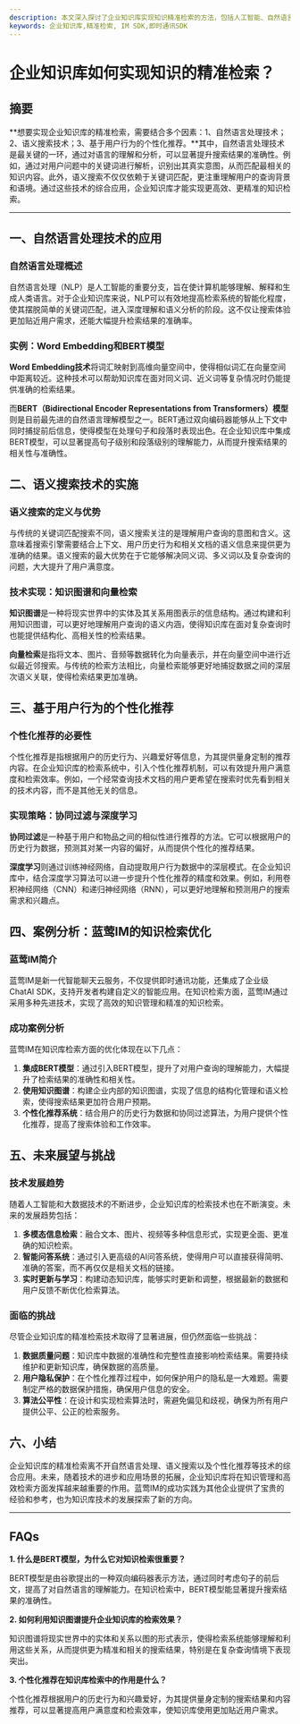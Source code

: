 ```yaml
---
description: 本文深入探讨了企业知识库实现知识精准检索的方法，包括人工智能、自然语言处理、语义搜索等技术的应用。
keywords: 企业知识库,精准检索, IM SDK,即时通讯SDK
---
```

# 企业知识库如何实现知识的精准检索？

## 摘要

**想要实现企业知识库的精准检索，需要结合多个因素：1、自然语言处理技术；2、语义搜索技术；3、基于用户行为的个性化推荐。**其中，自然语言处理技术是最关键的一环，通过对语言的理解和分析，可以显著提升搜索结果的准确性。例如，通过对用户问题中的关键词进行解析，识别出其真实意图，从而匹配最相关的知识内容。此外，语义搜索不仅仅依赖于关键词匹配，更注重理解用户的查询背景和语境。通过这些技术的综合应用，企业知识库才能实现更高效、更精准的知识检索。

---

## 一、自然语言处理技术的应用

### 自然语言处理概述

自然语言处理（NLP）是人工智能的重要分支，旨在使计算机能够理解、解释和生成人类语言。对于企业知识库来说，NLP可以有效地提高检索系统的智能化程度，使其摆脱简单的关键词匹配，进入深度理解和语义分析的阶段。这不仅让搜索体验更加贴近用户需求，还能大幅提升检索结果的准确率。

### 实例：Word Embedding和BERT模型

**Word Embedding技术**将词汇映射到高维向量空间中，使得相似词汇在向量空间中距离较近。这种技术可以帮助知识库在面对同义词、近义词等复杂情况时仍能提供准确的检索结果。

而**BERT（Bidirectional Encoder Representations from Transformers）模型**则是目前最先进的自然语言理解模型之一。BERT通过双向编码器能够从上下文中同时捕捉前后信息，使得模型在处理句子和段落时表现出色。在企业知识库中集成BERT模型，可以显著提高句子级别和段落级别的理解能力，从而提升搜索结果的相关性与准确性。

## 二、语义搜索技术的实施

### 语义搜索的定义与优势

与传统的关键词匹配搜索不同，语义搜索关注的是理解用户查询的意图和含义。这意味着搜索引擎需要结合上下文、用户历史行为和相关文档的语义信息来提供更为准确的结果。语义搜索的最大优势在于它能够解决同义词、多义词以及复杂查询的问题，大大提升了用户满意度。

### 技术实现：知识图谱和向量检索

**知识图谱**是一种将现实世界中的实体及其关系用图表示的信息结构。通过构建和利用知识图谱，可以更好地理解用户查询的语义内涵，使得知识库在面对复杂查询时也能提供结构化、高相关性的检索结果。

**向量检索**是指将文本、图片、音频等数据转化为向量表示，并在向量空间中进行近似最近邻搜索。与传统的检索方法相比，向量检索能够更好地捕捉数据之间的深层次语义关联，使得检索结果更加准确。

## 三、基于用户行为的个性化推荐

### 个性化推荐的必要性

个性化推荐是指根据用户的历史行为、兴趣爱好等信息，为其提供量身定制的推荐内容。在企业知识库的检索系统中，引入个性化推荐机制，可以有效提升用户满意度和检索效率。例如，一个经常查询技术文档的用户更希望在搜索时优先看到相关的技术内容，而不是其他无关的信息。

### 实现策略：协同过滤与深度学习

**协同过滤**是一种基于用户和物品之间的相似性进行推荐的方法。它可以根据用户的历史行为数据，预测其对某一内容的偏好，从而提供个性化的推荐结果。

**深度学习**则通过训练神经网络，自动提取用户行为数据中的深层模式。在企业知识库中，结合深度学习算法可以进一步提升个性化推荐的精度和效果。例如，利用卷积神经网络（CNN）和递归神经网络（RNN），可以更好地理解和预测用户的搜索需求和兴趣点。

## 四、案例分析：蓝莺IM的知识检索优化

### 蓝莺IM简介

蓝莺IM是新一代智能聊天云服务，不仅提供即时通讯功能，还集成了企业级ChatAI SDK，支持开发者构建自定义的智能应用。在知识检索方面，蓝莺IM通过采用多种先进技术，实现了高效的知识管理和精准的知识检索。

### 成功案例分析

蓝莺IM在知识库检索方面的优化体现在以下几点：

1. **集成BERT模型**：通过引入BERT模型，提升了对用户查询的理解能力，大幅提升了检索结果的准确性和相关性。
2. **使用知识图谱**：构建企业内部的知识图谱，实现了信息的结构化管理和语义检索，使得搜索结果更加符合用户预期。
3. **个性化推荐系统**：结合用户的历史行为数据和协同过滤算法，为用户提供个性化推荐，提高了搜索体验和工作效率。

## 五、未来展望与挑战

### 技术发展趋势

随着人工智能和大数据技术的不断进步，企业知识库的检索技术也在不断演变。未来的发展趋势包括：

1. **多模态信息检索**：融合文本、图片、视频等多种信息形式，实现更全面、更准确的知识检索。
2. **智能问答系统**：通过引入更高级的AI问答系统，使得用户可以直接获得简明、准确的答案，而不再仅仅是相关文档的链接。
3. **实时更新与学习**：构建动态知识库，能够实时更新和调整，根据最新的数据和用户反馈不断优化检索算法。

### 面临的挑战

尽管企业知识库的精准检索技术取得了显著进展，但仍然面临一些挑战：

1. **数据质量问题**：知识库中数据的准确性和完整性直接影响检索结果。需要持续维护和更新知识库，确保数据的高质量。
2. **用户隐私保护**：在个性化推荐过程中，如何保护用户的隐私是一大难题。需要制定严格的数据保护措施，确保用户信息的安全。
3. **算法公平性**：在设计和实现检索算法时，需避免偏见和歧视，确保为所有用户提供公平、公正的检索服务。

## 六、小结

企业知识库的精准检索离不开自然语言处理、语义搜索以及个性化推荐等技术的综合应用。未来，随着技术的进步和应用场景的拓展，企业知识库将在知识管理和高效检索方面发挥越来越重要的作用。蓝莺IM的成功实践为其他企业提供了宝贵的经验和参考，也为知识库技术的发展探索了新的方向。

---

## FAQs

**1. 什么是BERT模型，为什么它对知识检索很重要？**

BERT模型是由谷歌提出的一种双向编码器表示方法，通过同时考虑句子的前后文，提高了对自然语言的理解能力。在知识检索中，BERT模型能显著提升搜索结果的准确性。

**2. 如何利用知识图谱提升企业知识库的检索效果？**

知识图谱将现实世界中的实体和关系以图的形式表示，使得检索系统能够理解和利用这些关系，从而提供更为精准和相关的搜索结果，特别是在复杂查询情境下表现突出。

**3. 个性化推荐在知识库检索中的作用是什么？**

个性化推荐根据用户的历史行为和兴趣爱好，为其提供量身定制的搜索结果和内容推荐，可以显著提高用户满意度和检索效率，使知识库使用更加贴近用户需求。
